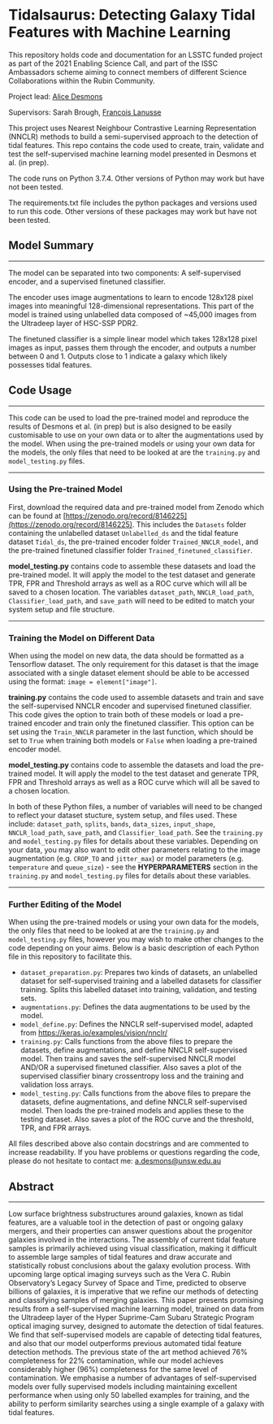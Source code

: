 # Tidalsaurus: Detecting Galaxy Tidal Features with Machine Learning

This repository holds code and documentation for an LSSTC funded project as part of the 2021 Enabling Science Call, and part of the ISSC Ambassadors scheme aiming to connect members of different Science Collaborations within the Rubin Community.

Project lead: [Alice Desmons](https://github.com/a-desmons)

Supervisors: Sarah Brough, [Francois Lanusse](https://github.com/EiffL)

This project uses Nearest Neighbour Contrastive Learning Representation (NNCLR) methods to build a semi-supervised approach to the detection of tidal features. This repo contains the code used to create, train, validate and test the self-supervised machine learning model presented in Desmons et al. (in prep). 

The code runs on Python 3.7.4. Other versions of Python may work but have not been tested.

The requirements.txt file includes the python packages and versions used to run this code. Other versions of these packages may work but have not been tested.

## Model Summary
---
The model can be separated into two components: A self-supervised encoder, and a supervised finetuned classifier. 

The encoder uses image augmentations to learn to encode 128x128 pixel images into meaningful 128-dimensional representations. This part of the model is trained using unlabelled data composed of ~45,000 images from the Ultradeep layer of HSC-SSP PDR2.

The finetuned classifier is a simple linear model which takes 128x128 pixel images as input, passes them through the encoder, and outputs a number between 0 and 1. Outputs close to 1 indicate a galaxy which likely possesses tidal features.

## Code Usage
---
This code can be used to load the pre-trained model and reproduce the results of Desmons et al. (in prep) but is also designed to be easily customisable to use on your own data or to alter the augmentations used by the model. When using the pre-trained models or using your own data for the models, the only files that need to be looked at are the `training.py` and `model_testing.py` files.

---
### Using the Pre-trained Model

First, download the required data and pre-trained model from Zenodo which can be found at [https://zenodo.org/record/8146225](https://zenodo.org/record/8146225). This includes the `Datasets` folder containing the unlabelled dataset `Unlabelled_ds` and the tidal feature dataset `Tidal_ds`, the pre-trained encoder folder `Trained_NNCLR_model`, and the pre-trained finetuned classifier folder `Trained_finetuned_classifier`.

**model_testing.py** contains code to assemble these datasets and load the pre-trained model. It will apply the model to the test dataset and generate TPR, FPR and Threshold arrays as well as a ROC curve which will all be saved to a chosen location. The variables `dataset_path`, `NNCLR_load_path`, `Classifier_load_path`, and `save_path` will need to be edited to match your system setup and file structure.

---
### Training the Model on Different Data
When using the model on new data, the data should be formatted as a Tensorflow dataset. The only requirement for this dataset is that the image associated with a single dataset element should be able to be accessed using the format: `image = element["image"]`.

**training.py** contains the code used to assemble datasets and train and save the self-supervised NNCLR encoder and supervised finetuned classifier. This code gives the option to train both of these models or load a pre-trained encoder and train only the finetuned classifier. This option can be set using the `Train_NNCLR` parameter in the last function, which should be set to `True` when training both models or `False` when loading a pre-trained encoder model.

**model_testing.py** contains code to assemble the datasets and load the pre-trained model. It will apply the model to the test dataset and generate TPR, FPR and Threshold arrays as well as a ROC curve which will all be saved to a chosen location.

In both of these Python files, a number of variables will need to be changed to reflect your dataset stucture, system setup, and files used. These include: `dataset_path`, `splits`, `bands`, `data_sizes`, `input_shape`, `NNCLR_load_path`, `save_path`, and `Classifier_load_path`. See the `training.py` and `model_testing.py` files for details about these variables. Depending on your data, you may also want to edit other parameters relating to the image augmentation (e.g. `CROP_TO` and `jitter_max`) or model parameters (e.g. `temperature` and `queue_size`) - see the **HYPERPARAMETERS** section in the `training.py` and `model_testing.py` files for details about these variables.

---
### Further Editing of the Model
When using the pre-trained models or using your own data for the models, the only files that need to be looked at are the `training.py` and `model_testing.py` files, however you may wish to make other changes to the code depending on your aims. Below is a basic description of each Python file in this repository to facilitate this.
- `dataset_preparation.py`: Prepares two kinds of datasets, an unlabelled dataset for self-supervised training and a labelled datasets for classifier training. Splits this labelled dataset into training, validation, and testing sets.
- `augmentations.py`: Defines the data augmentations to be used by the model.
- `model_define.py`: Defines the NNCLR self-supervised model, adapted from https://keras.io/examples/vision/nnclr/
- `training.py`: Calls functions from the above files to prepare the datasets, define augmentations, and define NNCLR self-supervised model. Then trains and saves the self-supervised NNCLR model AND/OR a supervised finetuned classifier. Also saves a plot of the supervised classifier binary crossentropy loss and the training and validation loss arrays.
- `model_testing.py`: Calls functions from the above files to prepare the datasets, define augmentations, and define NNCLR self-supervised model. Then loads the pre-trained models and applies these to the testing dataset. Also saves a plot of the ROC curve and the threshold, TPR, and FPR arrays.

All files described above also contain docstrings and are commented to increase readability. If you have problems or questions regarding the code, please do not hesitate to contact me: a.desmons@unsw.edu.au 

## Abstract
---
Low surface brightness substructures around galaxies, known as tidal features, are a valuable tool in the detection of past or ongoing galaxy mergers, and their properties can answer questions about the progenitor galaxies involved in the interactions. The assembly of current tidal feature samples is primarily achieved using visual classification, making it difficult to assemble large samples of tidal features and draw accurate and statistically robust conclusions about the galaxy evolution process. With upcoming large optical imaging surveys such as the Vera C. Rubin Observatory’s Legacy Survey of Space and Time, predicted to observe billions of galaxies, it is imperative that we refine our methods of detecting and classifying samples of merging galaxies. This paper presents promising results from a self-supervised machine learning model, trained on data from the Ultradeep layer of the Hyper Suprime-Cam Subaru Strategic Program optical imaging survey, designed to automate the detection of tidal features. We find that self-supervised models are capable of detecting tidal features, and also that our model outperforms previous automated tidal feature detection methods. The previous state of the art method achieved 76\% completeness for 22\% contamination, while our model achieves considerably higher (96\%) completeness for the same level of contamination. We emphasise a number of advantages of self-supervised models over fully supervised models including maintaining excellent performance when using only 50 labelled examples for training, and the ability to perform similarity searches using a single example of a galaxy with tidal features.
